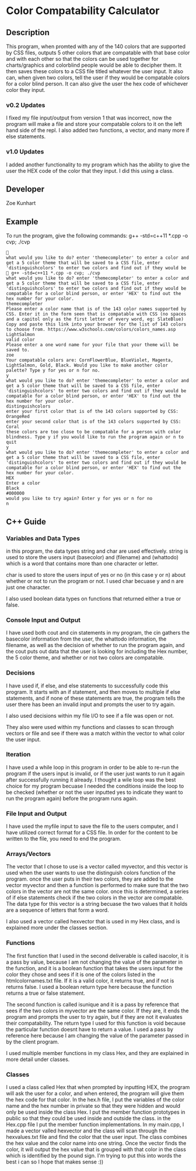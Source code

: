 # Color Compatability Calculator 

## Description

This program, when promted with any of the 140 colors that are supported by CSS files, outputs 5 other colors that are compatable with that base color and with each other so that the colors can be used together for charts/graphics and colorblind people would be able to decipher them. It then saves these colors to a CSS file titled whatever the user input.  It also can, when given two colors, tell the user if they would be compatable colors for a color blind person. It can also give the user the hex code of whichever color they input.  

### v0.2 Updates

I fixed my file input/output from version 1 that was incorrect, now the program will make a file and store your compatable colors to it on the left hand side of the repl. I also added two functions, a vector, and many more if else statements.

### v1.0 Updates

I added another functionality to my program which has the ability to give the user the HEX code of the color that they input. I did this using a class. 


## Developer

Zoe Kunhart

## Example

To run the program, give the following commands:
g++ -std=c++11 *.cpp -o cvp; ./cvp

```
 
what would you like to do? enter 'themecompleter' to enter a color and get a 5 color theme that will be saved to a CSS file, enter 'distinguishcolors' to enter two colors and find out if they would be 
 g++ -std=c++11 *.cpp -o cvp; ./cvp
what would you like to do? enter 'themecompleter' to enter a color and get a 5 color theme that will be saved to a CSS file, enter 'distinguishcolors' to enter two colors and find out if they would be compatable for a color blind person, or enter 'HEX' to find out the hex number for your color.
themecompleter
Please enter a color name that is of the 143 color names supported by CSS. Enter it in the form seen that is compatable with CSS (no spaces and a capitol only as the first letter of every word, eg: SlateBlue) Copy and paste this link into your browser for the list of 143 colors to choose from. https://www.w3schools.com/colors/colors_names.asp
LightSalmon 
valid color
Please enter a one word name for your file that your theme will be saved to.
zoe
Your compatable colors are: CornFlowerBlue, BlueViolet, Magenta, LightSalmon, Gold, Black. Would you like to make another color palette? Type y for yes or n for no.
y
what would you like to do? enter 'themecompleter' to enter a color and get a 5 color theme that will be saved to a CSS file, enter 'distinguishcolors' to enter two colors and find out if they would be compatable for a color blind person, or enter 'HEX' to find out the hex number for your color.
distinguishcolors
enter your first color that is of the 143 colors supported by CSS: 
OrangeRed
enter your second color that is of the 143 colors supported by CSS: 
Coral
these colors are too close to be compatable for a person with color blindness. Type y if you would like to run the program again or n to quit 
y
what would you like to do? enter 'themecompleter' to enter a color and get a 5 color theme that will be saved to a CSS file, enter 'distinguishcolors' to enter two colors and find out if they would be compatable for a color blind person, or enter 'HEX' to find out the hex number for your color.
HEX
Enter a color
Black
#000000
would you like to try again? Enter y for yes or n for no
n
```

## C++ Guide

### Variables and Data Types

in this program, the data types string and char are used effectively. string is used to store the users input (basecolor) and (filename) and (whattodo) which is a word that contains more than one character or letter.

 char is used to store the users input of yes or no (in this case y or n) about whether or not to run the program or not. I used char becuase y and n are just one character. 
 
 I also used boolean data types on functions that returned either a true or false. 

### Console Input and Output

I have used both cout and cin statements in my program, the cin gathers the basecolor information from the user, the whattodo information, the filename, as well as the decision of whether to run the program again, and the cout puts out data that the user is looking for including the Hex number, the 5 color theme, and whether or not two colors are compatable. 

### Decisions

I have used if, if else, and else statements to successfully code this program. It starts with an if statement, and then moves to multiple if else statements, and if none of these statements are true, the program tells the user there has been an invalid input and prompts the user to try again. 

I also used decisions within my file I/O to see if a file was open or not. 

They also were used within my functions and classes to scan through vectors or file and see if there was a match within the vector to what color the user input. 

### Iteration

I have used a while loop in this program in order to be able to re-run the program if the users input is invalid, or if the user just wants to run it again after successfully running it already. I thought a wile loop was the best choice for my program becuase I needed the conditions inside the loop to be checked (whether or not the user inputted yes to indicate they want to run the program again) before the program runs again. 

### File Input and Output

I have used the myfile input to save the file to the users computer, and I have utilized correct format for a CSS file. In order for the content to be written to the file, you need to end the program. 

### Arrays/Vectors

The vector that I chose to use is a vector called myvector, and this vector is used when the user wants to use the distinguish colors function of the program. once the user puts in their two colors, they are added to the vector myvector and then a function is performed to make sure that the two colors in the vector are not the same color. once this is determined, a series of if else statements check if the two colors in the vector are compatable. The data type for this vector is a string becuase the two values that it holds are a sequence of letters that form a word. 

 I also used a vector called hexvector that is used in my Hex class, and is explained more under the classes section. 

### Functions

The first function that I used in the second deliverable is called isacolor, it is a pass by value, because I am not changing the value of the parameter in the function, and it is a boolean function that takes the users input for the color they chose and sees if it is one of the colors listed in the htmlcolornames.txt file. If it is a valid color, it returns true, and if not is returns false. I used a boolean return type here because the function returns a true or false statement.

 The second function is called isunique and it is a pass by reference that sees if the two colors in myvector are the same color. If they are, it ends the program and prompts the user to try again, but if they are not it evaluates their compatability. The return type I used for this function is void because the particular function doesnt have to return a value. I used a pass by reference here because I am changing the value of the parameter passed in by the client program. 
 
 I used multiple member functions in my class Hex, and they are explained in more detail under classes. 
### Classes

I used a class called Hex that when prompted by inputting HEX, the program will ask the user for a color, and when entered, the program will give them the hex code for that color. In the hex.h file, I put the variables of the color name and the hex number in private so that they were hidden and would only be used inside the class Hex. I put the member function prototypes in public so that they could be used inside and outside the class. in the Hex.cpp file I put the member function implementations. In my main.cpp, I made a vector valled hexvector and the class will scan through the hexvalues.txt file and find the color that the user input. The class combines the hex value and the color name into one string. Once the vector finds the color, it will output the hex value that is grouped with that color in the class which is identified by the pound sign. I'm trying to put this into words the best i can so I hope that makes sense :))
